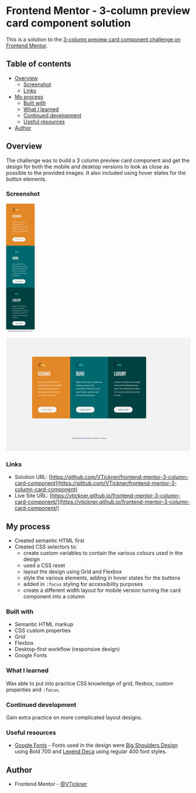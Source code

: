 # Frontend Mentor - 3-column preview card component solution

This is a solution to the [3-column preview card component challenge on Frontend Mentor](https://www.frontendmentor.io/challenges/3column-preview-card-component-pH92eAR2-).

## Table of contents

- [Overview](#overview)
  - [Screenshot](#screenshot)
  - [Links](#links)
- [My process](#my-process)
  - [Built with](#built-with)
  - [What I learned](#what-i-learned)
  - [Continued development](#continued-development)
  - [Useful resources](#useful-resources)
- [Author](#author)

## Overview

The challenge was to build a 3 column preview card component and get the design for both the mobile and desktop versions to look as close as possible to the provided images. It also included using hover states for the button elements.

### Screenshot

<img src="./images/mobile-3-column-card-screenshot.jpg" height="350px" />

![Desktop 3 column preview card screenshot](./images/desktop-3-column-card-screenshot.jpg)

### Links

- Solution URL: [https://github.com/VTickner/frontend-mentor-3-column-card-component](https://github.com/VTickner/frontend-mentor-3-column-card-component)
- Live Site URL: [https://vtickner.github.io/frontend-mentor-3-column-card-component/](https://vtickner.github.io/frontend-mentor-3-column-card-component/)

## My process

- Created semantic HTML first
- Created CSS selectors to:
  - create custom variables to contain the various colours used in the design
  - used a CSS reset
  - layout the design using Grid and Flexbox
  - style the various elements, adding in hover states for the buttons
  - added in `:focus` styling for accessibility purposes
  - create a different width layout for mobile version turning the card component into a column

### Built with

- Semantic HTML markup
- CSS custom properties
- Grid
- Flexbox
- Desktop-first workflow (responsive design)
- Google Fonts

### What I learned

Was able to put into practice CSS knowledge of grid, flexbox, custom properties and `:focus`.

### Continued development

Gain extra practice on more complicated layout designs.

### Useful resources

- [Google Fonts](https://fonts.google.com/) - Fonts used in the design were [Big Shoulders Design](https://fonts.google.com/specimen/Big+Shoulders+Display) using Bold 700 and [Lexend Deca](https://fonts.google.com/specimen/Lexend+Deca) using regular 400 font styles.

## Author

- Frontend Mentor - [@VTickner](https://www.frontendmentor.io/profile/VTickner)
